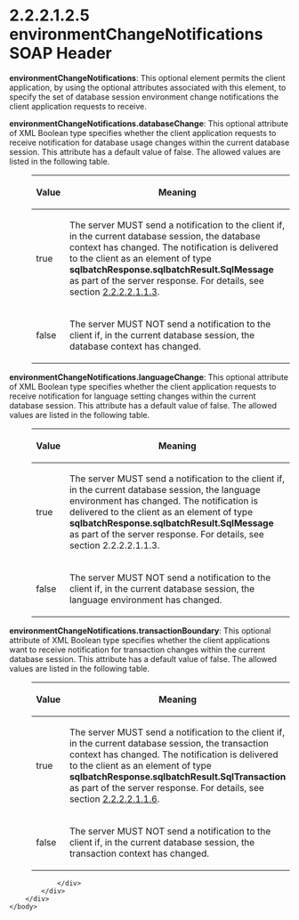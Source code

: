 <html dir="LTR" xmlns:mshelp="http://msdn.microsoft.com/mshelp" xmlns:ddue="http://ddue.schemas.microsoft.com/authoring/2003/5" xmlns:xlink="http://www.w3.org/1999/xlink" xmlns:tool="http://www.microsoft.com/tooltip">
    <head>
        <meta http-equiv="Content-Type" content="text/html; CHARSET=utf-8"></meta>
        <meta name="save" content="history"></meta>
        <title>2.2.2.1.2.5 environmentChangeNotifications SOAP Header</title>
        <xml>
            <mshelp:toctitle title="2.2.2.1.2.5 environmentChangeNotifications SOAP Header"></mshelp:toctitle>
            <mshelp:rltitle title="[MS-SSNWS]: environmentChangeNotifications SOAP Header"></mshelp:rltitle>
            <mshelp:keyword index="A" term="df0cc5a3-b69e-4901-9cd5-dcd40900b401"></mshelp:keyword>
            <mshelp:attr name="DCSext.ContentType" value="open specification"></mshelp:attr>
            <mshelp:attr name="AssetID" value="df0cc5a3-b69e-4901-9cd5-dcd40900b401"></mshelp:attr>
            <mshelp:attr name="TopicType" value="kbRef"></mshelp:attr>
            <mshelp:attr name="DCSext.Title" value="[MS-SSNWS]: environmentChangeNotifications SOAP Header" />
        </xml>
    </head>
    <body>
        <div id="header">
            <h1 class="heading">2.2.2.1.2.5 environmentChangeNotifications SOAP Header</h1>
        </div>
        <div id="mainSection">
            <div id="mainBody">
                <div id="allHistory" class="saveHistory"></div>
                <div id="sectionSection0" class="section" name="collapseableSection">
                    

<p><b>environmentChangeNotifications</b>: This optional
element permits the client application, by using the optional attributes
associated with this element, to specify the set of database session
environment change notifications the client application requests to receive.</p>

<p><b>environmentChangeNotifications.databaseChange</b>:
This optional attribute of XML Boolean type specifies whether the client
application requests to receive notification for database usage changes within
the current database session. This attribute has a default value of false. The
allowed values are listed in the following table.</p>

<dl>
<dd>
<table>
 <thead>
  <tr>
   <th>
   <p>Value</p>
   </th>
   <th>
   <p>Meaning</p>
   </th>
  </tr>
 </thead>
 <tr>
  <td>
  <p>true</p>
  </td>
  <td>
  <p>The server MUST send a notification to the client if,
  in the current database session, the database context has changed. The
  notification is delivered to the client as an element of type <b>sqlbatchResponse.sqlbatchResult.SqlMessage</b>
  as part of the server response. For details, see section <a href="df56728d-f80a-4d95-88e3-569c327335b2.htm">2.2.2.2.1.1.3</a>.</p>
  </td>
 </tr>
 <tr>
  <td>
  <p>false</p>
  </td>
  <td>
  <p>The server MUST NOT send a notification to the client
  if, in the current database session, the database context has changed.</p>
  </td>
 </tr>
</table>
</dd></dl>

<p><b>environmentChangeNotifications.languageChange</b>:
This optional attribute of XML Boolean type specifies whether the client
application requests to receive notification for language setting changes
within the current database session. This attribute has a default value of
false. The allowed values are listed in the following table.</p>

<dl>
<dd>
<table>
 <thead>
  <tr>
   <th>
   <p>Value</p>
   </th>
   <th>
   <p>Meaning</p>
   </th>
  </tr>
 </thead>
 <tr>
  <td>
  <p>true</p>
  </td>
  <td>
  <p>The server MUST send a notification to the client if,
  in the current database session, the language environment has changed. The notification
  is delivered to the client as an element of type <b>sqlbatchResponse.sqlbatchResult.SqlMessage</b>
  as part of the server response. For details, see section 2.2.2.2.1.1.3.</p>
  </td>
 </tr>
 <tr>
  <td>
  <p>false</p>
  </td>
  <td>
  <p>The server MUST NOT send a notification to the client
  if, in the current database session, the language environment has changed.</p>
  </td>
 </tr>
</table>
</dd></dl>

<p><b>environmentChangeNotifications.transactionBoundary</b>:
This optional attribute of XML Boolean type specifies whether the client
applications want to receive notification for transaction changes within the
current database session. This attribute has a default value of false. The
allowed values are listed in the following table.</p>

<dl>
<dd>
<table>
 <thead>
  <tr>
   <th>
   <p>Value</p>
   </th>
   <th>
   <p>Meaning</p>
   </th>
  </tr>
 </thead>
 <tr>
  <td>
  <p>true</p>
  </td>
  <td>
  <p>The server MUST send a notification to the client if,
  in the current database session, the transaction context has changed. The
  notification is delivered to the client as an element of type <b>sqlbatchResponse.sqlbatchResult.SqlTransaction</b>
  as part of the server response. For details, see section <a href="b8dbbe93-698d-45cb-8e45-076c1591dbbd.htm">2.2.2.2.1.1.6</a>.</p>
  </td>
 </tr>
 <tr>
  <td>
  <p>false</p>
  </td>
  <td>
  <p>The server MUST NOT send a notification to the client
  if, in the current database session, the transaction context has changed.</p>
  </td>
 </tr>
</table>
</dd></dl>

<p> </p>


                </div>
            </div>
        </div>
    </body>
</html>